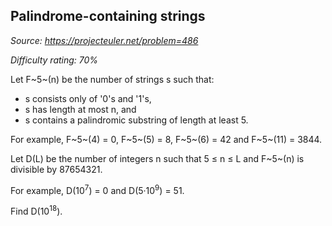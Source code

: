 Palindrome-containing strings
-----------------------------

*Source: https://projecteuler.net/problem=486*


*Difficulty rating: 70%*

Let F~5~(n) be the number of strings s such that:

-   s consists only of '0's and '1's,
-   s has length at most n, and
-   s contains a palindromic substring of length at least 5.

For example, F~5~(4) = 0, F~5~(5) = 8, F~5~(6) = 42 and F~5~(11) = 3844.

Let D(L) be the number of integers n such that 5 ≤ n ≤ L and F~5~(n) is
divisible by 87654321.

For example, D(10<sup>7</sup>) = 0 and D(5·10<sup>9</sup>) = 51.

Find D(10<sup>18</sup>).
